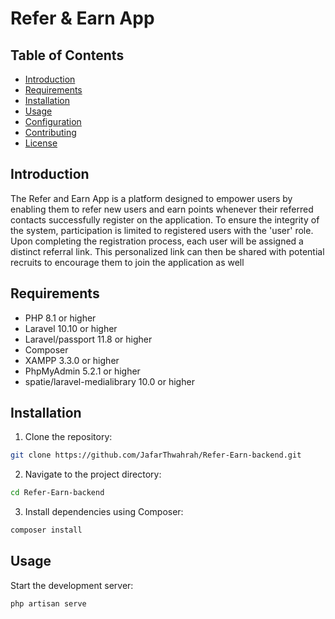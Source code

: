 # Refer & Earn App


## Table of Contents

- [Introduction](#introduction)
- [Requirements](#requirements)
- [Installation](#installation)
- [Usage](#usage)
- [Configuration](#configuration)
- [Contributing](#contributing)
- [License](#license)

## Introduction

The Refer and Earn App is a platform designed to empower users by enabling them to refer new users and earn points whenever their referred contacts successfully register on the application. To ensure the integrity of the system, participation is limited to registered users with the 'user' role. Upon completing the registration process, each user will be assigned a distinct referral link. This personalized link can then be shared with potential recruits to encourage them to join the application as well


## Requirements

- PHP 8.1 or higher
- Laravel 10.10 or higher
- Laravel/passport 11.8 or higher
- Composer
- XAMPP 3.3.0 or higher
- PhpMyAdmin 5.2.1 or higher
- spatie/laravel-medialibrary 10.0 or higher

## Installation

1. Clone the repository:

```bash
git clone https://github.com/JafarThwahrah/Refer-Earn-backend.git
```

2. Navigate to the project directory:

```bash
cd Refer-Earn-backend
```
3. Install dependencies using Composer:

```bash
composer install
```

## Usage

Start the development server:

```bash
php artisan serve
```
